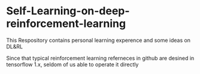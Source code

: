 # Self-Learning-on-deep-reinforcement-learning
This Respository contains personal learning experence and some ideas on DL&amp;RL

Since that typical reinforcement learning referneces in github are desined in tensorflow 1.x, seldom of us able to operate it directly

